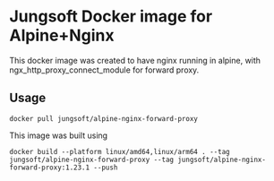 # Jungsoft Docker image for Alpine+Nginx

This docker image was created to have nginx running in alpine, with ngx_http_proxy_connect_module for forward proxy.

## Usage

`docker pull jungsoft/alpine-nginx-forward-proxy`

This image was built using

`docker build --platform linux/amd64,linux/arm64 . --tag jungsoft/alpine-nginx-forward-proxy --tag jungsoft/alpine-nginx-forward-proxy:1.23.1 --push`
